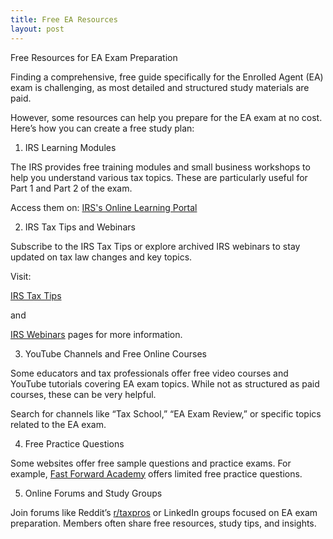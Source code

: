 ```yaml
---
title: Free EA Resources
layout: post
---
```


Free Resources for EA Exam Preparation

Finding a comprehensive, free guide specifically for the Enrolled Agent (EA) exam is challenging, as most detailed and structured study materials are paid. 

However, some resources can help you prepare for the EA exam at no cost. Here’s how you can create a free study plan:


1. IRS Learning Modules

The IRS provides free training modules and small business workshops to help you understand various tax topics. These are particularly useful for Part 1 and Part 2 of the exam.

Access them on: 
[IRS's Online Learning Portal](https://www.irsvideos.gov/)


2. IRS Tax Tips and Webinars

Subscribe to the IRS Tax Tips or explore archived IRS webinars to stay updated on tax law changes and key topics.

Visit: 

[IRS Tax Tips](https://www.irs.gov/newsroom/irs-tax-tips) 

and 

[IRS Webinars](https://www.irsvideos.gov/) pages for more information.

3. YouTube Channels and Free Online Courses

Some educators and tax professionals offer free video courses and YouTube tutorials covering EA exam topics. While not as structured as paid courses, these can be very helpful.

Search for channels like “Tax School,” “EA Exam Review,” or specific topics related to the EA exam.

4. Free Practice Questions

Some websites offer free sample questions and practice exams. For example, [Fast Forward Academy](https://fastforwardacademy.com) offers limited free practice questions.

5. Online Forums and Study Groups

Join forums like Reddit’s [r/taxpros](https://www.reddit.com/r/taxpros/) or LinkedIn groups focused on EA exam preparation. Members often share free resources, study tips, and insights.
